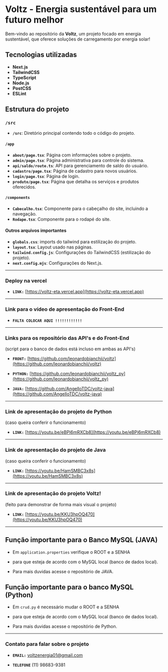 # Voltz - Energia sustentável para um futuro melhor

Bem-vindo ao repositório da **Voltz**, um projeto focado em energia sustentável, que oferece soluções de carregamento por energia solar!

## Tecnologias utilizadas

- **Next.js**
- **TailwindCSS**
- **TypeScript**
- **Node.js**
- **PostCSS**
- **ESLint**
  
## Estrutura do projeto

### **`/src`**

- **`/src`**: Diretório principal contendo todo o código do projeto.

#### **`/app`**

- **`about/page.tsx`**: Página com informações sobre o projeto.
- **`admin/page.tsx`**: Página administrativa para controle do sistema.
- **`api/saldo/route.ts`**: API para gerenciamento de saldo do usuário.
- **`cadastro/page.tsx`**: Página de cadastro para novos usuários.
- **`login/page.tsx`**: Página de login.
- **`produto/page.tsx`**: Página que detalha os serviços e produtos oferecidos.

#### **`/components`**

- **`Cabecalho.tsx`**: Componente para o cabeçalho do site, incluindo a navegação.
- **`Rodape.tsx`**: Componente para o rodapé do site.

#### Outros arquivos importantes

- **`globals.css`**: imports do tailwind para estilização do projeto.
- **`layout.tsx`**: Layout usado nas páginas.
- **`tailwind.config.js`**: Configurações do TailwindCSS (estilização do projeto).
- **`next.config.mjs`**: Configurações do Next.js.

------

### Deploy na vercel

- **`LINK:`** [https://voltz-eta.vercel.app](https://voltz-eta.vercel.app)
  
------

### Link para o vídeo de apresentação do Front-End

- **`FALTA COLOCAR AQUI !!!!!!!!!!!!`**

------

### Links para os repositório das API's e do Front-End 
(script para o banco de dados está incluso em ambas as API's)

- **`FRONT:`** [https://github.com/leonardobianchii/voltz](https://github.com/leonardobianchii/voltz)

- **`PYTHON:`** [https://github.com/leonardobianchii/voltz_py](https://github.com/leonardobianchii/voltz_py)

- **`JAVA:`** [https://github.com/AngelloTDC/voltz-java](https://github.com/AngelloTDC/voltz-java)

------

### Link de apresentação do projeto de Python 
(caso queira conferir o funcionamento)

- **`LINK:`** [https://youtu.be/eBPi6mRXCb8](https://youtu.be/eBPi6mRXCb8)

------

### Link de apresentação do projeto de Java 
(caso queira conferir o funcionamento)

- **`LINK:`** [https://youtu.be/HamSMBC3x8s](https://youtu.be/HamSMBC3x8s)

------

### Link de apresentação do projeto Voltz! 
(feito para demonstrar de forma mais visual o projeto)

- **`LINK:`** [https://youtu.be/KKU3hpOQ470](https://youtu.be/KKU3hpOQ470)

------

## Função importante para o Banco MySQL (JAVA)

- Em `application.properties` verifique o ROOT e a SENHA
- para que esteja de acordo com o MySQL local (banco de dados local).

- Para mais duvidas acesse o repositório de JAVA.


## Função importante para o banco MySQL (Python)

- Em `crud.py` é necessário mudar o ROOT e a SENHA 
- para que esteja de acordo com o MySQL local (banco de dados local).
    
- Para mais duvidas acesse o repositório de Python.

------

### Contato para falar sobre o projeto

- **`EMAIL:`** voltzenergia01@gmail.com

- **`TELEFONE`**  (11) 98683-9381



